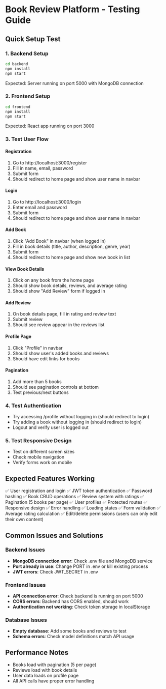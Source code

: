 # Book Review Platform - Testing Guide

## Quick Setup Test

### 1. Backend Setup
```bash
cd backend
npm install
npm start
```
Expected: Server running on port 5000 with MongoDB connection

### 2. Frontend Setup
```bash
cd frontend
npm install
npm start
```
Expected: React app running on port 3000

### 3. Test User Flow

#### Registration
1. Go to http://localhost:3000/register
2. Fill in name, email, password
3. Submit form
4. Should redirect to home page and show user name in navbar

#### Login
1. Go to http://localhost:3000/login
2. Enter email and password
3. Submit form
4. Should redirect to home page and show user name in navbar

#### Add Book
1. Click "Add Book" in navbar (when logged in)
2. Fill in book details (title, author, description, genre, year)
3. Submit form
4. Should redirect to home page and show new book in list

#### View Book Details
1. Click on any book from the home page
2. Should show book details, reviews, and average rating
3. Should show "Add Review" form if logged in

#### Add Review
1. On book details page, fill in rating and review text
2. Submit review
3. Should see review appear in the reviews list

#### Profile Page
1. Click "Profile" in navbar
2. Should show user's added books and reviews
3. Should have edit links for books

#### Pagination
1. Add more than 5 books
2. Should see pagination controls at bottom
3. Test previous/next buttons

### 4. Test Authentication
- Try accessing /profile without logging in (should redirect to login)
- Try adding a book without logging in (should redirect to login)
- Logout and verify user is logged out

### 5. Test Responsive Design
- Test on different screen sizes
- Check mobile navigation
- Verify forms work on mobile

## Expected Features Working

✅ User registration and login
✅ JWT token authentication
✅ Password hashing
✅ Book CRUD operations
✅ Review system with ratings
✅ Pagination (5 books per page)
✅ User profiles
✅ Protected routes
✅ Responsive design
✅ Error handling
✅ Loading states
✅ Form validation
✅ Average rating calculation
✅ Edit/delete permissions (users can only edit their own content)

## Common Issues and Solutions

### Backend Issues
- **MongoDB connection error**: Check .env file and MongoDB service
- **Port already in use**: Change PORT in .env or kill existing process
- **JWT errors**: Check JWT_SECRET in .env

### Frontend Issues
- **API connection error**: Check backend is running on port 5000
- **CORS errors**: Backend has CORS enabled, should work
- **Authentication not working**: Check token storage in localStorage

### Database Issues
- **Empty database**: Add some books and reviews to test
- **Schema errors**: Check model definitions match API usage

## Performance Notes
- Books load with pagination (5 per page)
- Reviews load with book details
- User data loads on profile page
- All API calls have proper error handling

